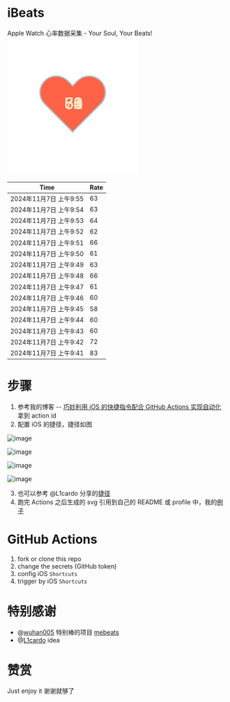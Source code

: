 # iBeats
Apple Watch 心率数据采集 - Your Soul, Your Beats!

![](./files/heart.svg)

<!--START_SECTION:my_heart_rate-->
| Time | Rate | 
 | ---- | ---- | 
| 2024年11月7日 上午9:55 | 63 |
| 2024年11月7日 上午9:54 | 63 |
| 2024年11月7日 上午9:53 | 64 |
| 2024年11月7日 上午9:52 | 62 |
| 2024年11月7日 上午9:51 | 66 |
| 2024年11月7日 上午9:50 | 61 |
| 2024年11月7日 上午9:49 | 63 |
| 2024年11月7日 上午9:48 | 66 |
| 2024年11月7日 上午9:47 | 61 |
| 2024年11月7日 上午9:46 | 60 |
| 2024年11月7日 上午9:45 | 58 |
| 2024年11月7日 上午9:44 | 60 |
| 2024年11月7日 上午9:43 | 60 |
| 2024年11月7日 上午9:42 | 72 |
| 2024年11月7日 上午9:41 | 83 |

<!--END_SECTION:my_heart_rate-->

# 步骤
1. 参考我的博客 -- [巧妙利用 iOS 的快捷指令配合 GitHub Actions 实现自动化](https://github.com/yihong0618/gitblog/issues/198) 拿到 action id
2. 配置 iOS 的捷径，捷径如图

![image](https://user-images.githubusercontent.com/15976103/122154218-0db0b480-ce97-11eb-93bb-5aec07c558dc.png)

![image](https://user-images.githubusercontent.com/15976103/122154236-186b4980-ce97-11eb-8e4b-70551a0391ae.png)

![image](https://user-images.githubusercontent.com/15976103/122154268-2d47dd00-ce97-11eb-902e-3acf292265a9.png)

![image](https://user-images.githubusercontent.com/15976103/122174055-fa144680-ceb4-11eb-9be2-3eb83cd516f7.png)

3. 也可以参考 @L1cardo 分享的[捷径](https://www.icloud.com/shortcuts/6ab6047b459c41ad822ad6b94b1c03d4)
4. 跑完 Actions 之后生成的 svg 引用到自己的 README 或 profile 中，我的[例子](https://github.com/yihong0618) 

# GitHub Actions

1. fork or clone this repo
2. change the secrets (GitHub token)
3. config iOS `Shortcuts` 
4. trigger by iOS `Shortcuts`

# 特别感谢
- @[wuhan005](https://github.com/wuhan005) 特别棒的项目 [mebeats](https://github.com/wuhan005/mebeats)
- @[L1cardo](https://github.com/L1cardo) idea

# 赞赏
Just enjoy it
谢谢就够了

